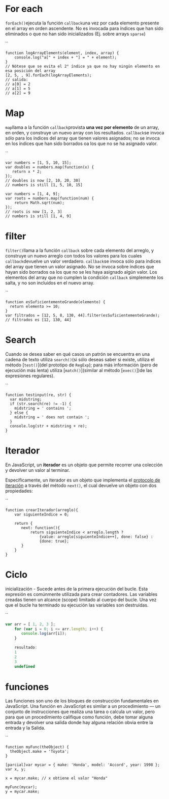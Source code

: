 #  For each

`forEach()`ejecuta la función `callback`una vez por cada elemento presente en el array en orden ascendente. No es invocada para índices que han sido eliminados o que no han sido inicializados (Ej. sobre arrays `sparse`)

``

```
function logArrayElements(element, index, array) {
    console.log("a[" + index + "] = " + element);
}
// Nótese que se evita el 2° índice ya que no hay ningún elemento en esa posición del array
[2, 5, , 9].forEach(logArrayElements);
// salida:
// a[0] = 2
// a[1] = 5
// a[2] = 9
```

# Map

`map`llama a la función `callback`provista **una vez por elemento** de un array, en orden, y construye un nuevo array con los resultados. `callback`se invoca sólo para los índices del array que tienen valores asignados; no se invoca en los índices que han sido borrados oa los que no se ha asignado valor.

``

```
var numbers = [1, 5, 10, 15];
var doubles = numbers.map(function(x) {
   return x * 2;
});
// doubles is now [2, 10, 20, 30]
// numbers is still [1, 5, 10, 15]

var numbers = [1, 4, 9];
var roots = numbers.map(function(num) {
    return Math.sqrt(num);
});
// roots is now [1, 2, 3]
// numbers is still [1, 4, 9]
```



# filter

`filter()`llama a la función `callback` sobre cada elemento del arreglo, y construye un nuevo arreglo con todos los valores para los cuales `callback`devuelve un valor verdadero. `callback`se invoca sólo para índices del array que tienen un valor asignado. No se invoca sobre índices que hayan sido borrados oa los que no se les haya asignado algún valor. Los elementos del array que no cumplen la condición `callback` simplemente los salta, y no son incluidos en el nuevo array.

``

```
function esSuficientementeGrande(elemento) {
  return elemento >= 10;
}
var filtrados = [12, 5, 8, 130, 44].filter(esSuficientementeGrande);
// filtrados es [12, 130, 44]
```

# Search

Cuando se desea saber en qué casos un patrón se encuentra en una cadena de texto utiliza `search()`(si sólo deseas saber si existe, utiliza el método [`test()`](del prototipo de `RegExp`); para más información (pero de ejecución más lenta) utiliza [`match()`](similar al método [`exec()`])de las expresiones regulares).

``

```
function testinput(re, str) {
  var midstring;
  if (str.search(re) != -1) {
    midstring = ' contains ';
  } else {
    midstring = ' does not contain ';
  }
  console.log(str + midstring + re);
}
```

# Iterador

En JavaScript, un **iterador** es un objeto que permite recorrer una colección y devolver un valor al terminar.

Específicamente, un iterador es un objeto que implementa el [protocolo de iteración](https://developer.mozilla.org/es/docs/Web/JavaScript/Reference/Iteration_protocols#the_iterator_protocol) a través del método `next()`, el cual devuelve un objeto con dos propiedades:

``

```
function crearIterador(arreglo){
    var siguienteIndice = 0;

    return {
       next: function(){
           return siguienteIndice < arreglo.length ?
               {value: arreglo[siguienteIndice++], done: false} :
               {done: true};
       }
    }
}
```

# Ciclo

inicialización - Sucede antes de la primera ejecución del bucle. Esta expresión es comúnmente utilizada para crear contadores. Las variables creadas tienen un alcance (scope) limitado al cuerpo del bucle. Una vez que el bucle ha terminado su ejecución las variables son destruidas.

``

```javascript
var arr = [ 1, 2, 3 ];
    for (var i = 0; i <= arr.length; i++) {
       console.log(arr[i]);
    }

    resultado:
    1
    2
    3
    undefined
```

# funciones

Las funciones son uno de los bloques de construcción fundamentales en JavaScript. Una función en JavaScript es similar a un procedimiento — un conjunto de instrucciones que realiza una tarea o calcula un valor, pero para que un procedimiento califique como función, debe tomar alguna entrada y devolver una salida donde hay alguna relación obvia entre la entrada y la Salida. 

``

```
function myFunc(theObject) {
  theObject.make = 'Toyota';
}

[parcial]var mycar = { make: 'Honda', model: 'Accord', year: 1998 };
var x, y;

x = mycar.make; // x obtiene el valor "Honda"

myFunc(mycar);
y = mycar.make;
```